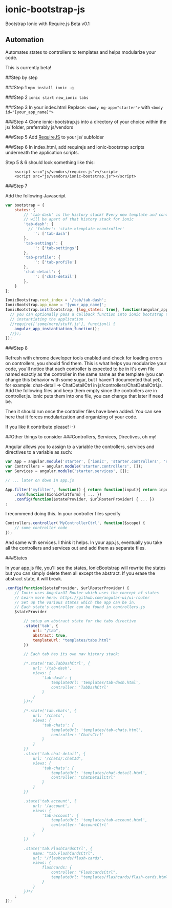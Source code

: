 # ionic-bootstrap-js
Bootstrap Ionic with Require.js
Beta v0.1

## Automation

Automates states to controllers to templates and helps modularize your code.

This is currently beta!

##Step by step

###Step 1
`npm install ionic -g`

###Step 2
`ionic start new_ionic tabs`

###Step 3
In your index.html
Replace: `<body ng-app="starter">` with `<body id="[your_app_name]">`

###Step 4
Clone ionic-bootstrap.js into a directory of your choice within the js/ folder, preferrably js/vendors

###Step 5
Add <a href="http://requirejs.org/">RequireJS</a> to your js/ subfolder

###Step 6
In index.html, add requirejs and ionic-bootstrap scripts underneath the application scripts.

Step 5 & 6 should look something like this:
```
	<script src="js/vendors/require.js"></script>
	<script src="js/vendors/ionic-bootstrap.js"></script>
```

###Step 7

Add the following Javascript

```javascript
var bootstrap = {
	states: {
		// 'tab-dash' is the history stack! Every new template and controller added
		// will be apart of that history stack for ionic
		'tab-dash': {
		  // 'folder': 'state->template->controller'
			'': ['tab-dash']
		},
		'tab-settings': {
			'': ['tab-settings']
		},
		'tab-profile': {
			'': ['tab-profile']
		},
		'chat-detail': {
			'': ['chat-detail']
		},
	}
};

IonicBootstrap.root_index = '/tab/tab-dash';
IonicBootstrap.app_name = '[your_app_name]';
IonicBootstrap.init(bootstrap, {log_states: true}, function(angular_app_instantiation_function) {
  // you can optionally pass a callback function into ionic bootstrap to do some more stuff before
  // instantiating the application
  //require(['some/more/stuff.js'], function() {
    angular_app_instantiation_function();
  //});
});
```

###Step 8

Refresh with chrome developer tools enabled and check for loading errors on controllers, you should find them.  This is what helps you modularize your code, you'll notice that each controller is expected to be in it's own file named exactly as the controller in the same name as the template (you can change this behavior with some sugar, but I haven't documented that yet), for example: chat-detail => ChatDetailCtrl in js/controllers/ChatDetailCtrl.js.  Add the following files and keep them empty since the controllers are in controller.js.  Ionic puts them into one file, you can change that later if need be.

Then it should run once the controller files have been added.  You can see here that it forces modularization and organizing of your code.

If you like it contribute please! :-)

##Other things to consider
###Controllers, Services, Directives, oh my!

Angular allows you to assign to a variable the controllers, services and directives to a variable as such:

```javascript
var App = angular.module('starter', ['ionic', 'starter.controllers', 'starter.services']);
var Controllers = angular.module('starter.controllers', []);
var Services = angular.module('starter.services', []);

// ... later on down in app.js

App.filter('myfilter', function() { return function(input){ return input.toString().toUpperCase() } })
	.run(function($ionicPlatform) { ... })
	.config(function($stateProvider, $urlRooterProvider) { ... })
;
```

I recommend doing this.  In your controller files specify 
```javascript
Controllers.controller('MyControllerCtrl', function($scope) {
	// some controller code
});
``` 

And same with services.  I think it helps.  In your app.js, eventually you take all the controllers and services out and add them as separate files.

###States

In your app.js file, you'll see the states, IonicBootstrap will rewrite the states but you can simply delete them all except the abstract.  If you erase the abstract state, it will break.

```javascript
.config(function($stateProvider, $urlRouterProvider) {
	// Ionic uses AngularUI Router which uses the concept of states
	// Learn more here: https://github.com/angular-ui/ui-router
	// Set up the various states which the app can be in.
	// Each state's controller can be found in controllers.js
	$stateProvider

		// setup an abstract state for the tabs directive
		.state('tab', {
			url: "/tab",
			abstract: true,
			templateUrl: "templates/tabs.html"
		})

		// Each tab has its own nav history stack:

		/*.state('tab.TabDashCtrl', {
			url: '/tab-dash',
			views: {
				'tab-dash': {
					templateUrl: 'templates/tab-dash.html',
					controller: 'TabDashCtrl'
				}
			}
		})*/

		/*.state('tab.chats', {
			url: '/chats',
			views: {
				'tab-chats': {
					templateUrl: 'templates/tab-chats.html',
					controller: 'ChatsCtrl'
				}
			}
		})
		.state('tab.chat-detail', {
			url: '/chats/:chatId',
			views: {
				'tab-chats': {
					templateUrl: 'templates/chat-detail.html',
					controller: 'ChatDetailCtrl'
				}
			}
		})

		.state('tab.account', {
			url: '/account',
			views: {
				'tab-account': {
					templateUrl: 'templates/tab-account.html',
					controller: 'AccountCtrl'
				}
			}
		})

		.state('tab.FlashCardsCtrl', {
			name: "tab.FlashCardsCtrl",
			url: "/flashcards/flash-cards",
			views: {
				flashcards: {
					controller: "FlashcardsCtrl",
					templateUrl: "templates/flashcards/flash-cards.html"
				}
			}
		})*/
	;
});
```
